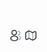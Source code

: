 <!-- dashboard -->
<svg
              width="20"
              height="20"
              viewBox="0 0 20 20"
              fill="none"
              xmlns="http://www.w3.org/2000/svg"
            >
              {" "}
              <path
                opacity="0.34"
                d="M10 15V12.5"
                stroke="white"
                stroke-width="1.5"
                stroke-linecap="round"
                stroke-linejoin="round"
              />{" "}
              <path
                d="M8.39172 2.34998L2.61672 6.97498C1.96672 7.49164 1.55006 8.58331 1.69172 9.39998L2.80006 16.0333C3.00006 17.2166 4.13339 18.175 5.33339 18.175H14.6667C15.8584 18.175 17.0001 17.2083 17.2001 16.0333L18.3084 9.39998C18.4417 8.58331 18.0251 7.49164 17.3834 6.97498L11.6084 2.35831C10.7167 1.64164 9.27506 1.64164 8.39172 2.34998Z"
                stroke="white"
                stroke-width="1.5"
                stroke-linecap="round"
                stroke-linejoin="round"
              />{" "}
            </svg>

<!-- Profile -->
<svg width="20" height="20" viewBox="0 0 20 20" fill="none" xmlns="http://www.w3.org/2000/svg">
<path d="M7.63338 9.05835C7.55005 9.05002 7.45005 9.05002 7.35838 9.05835C5.37505 8.99169 3.80005 7.36669 3.80005 5.36669C3.80005 3.32502 5.45005 1.66669 7.50005 1.66669C9.54172 1.66669 11.2 3.32502 11.2 5.36669C11.1917 7.36669 9.61671 8.99169 7.63338 9.05835Z" stroke="#292D32" stroke-width="1.5" stroke-linecap="round" stroke-linejoin="round"/>
<path opacity="0.4" d="M13.675 3.33331C15.2916 3.33331 16.5917 4.64165 16.5917 6.24998C16.5917 7.82498 15.3417 9.10831 13.7833 9.16665C13.7167 9.15831 13.6417 9.15831 13.5667 9.16665" stroke="#292D32" stroke-width="1.5" stroke-linecap="round" stroke-linejoin="round"/>
<path d="M3.46672 12.1333C1.45006 13.4833 1.45006 15.6833 3.46672 17.025C5.75839 18.5583 9.51672 18.5583 11.8084 17.025C13.8251 15.675 13.8251 13.475 11.8084 12.1333C9.52506 10.6083 5.76672 10.6083 3.46672 12.1333Z" stroke="#292D32" stroke-width="1.5" stroke-linecap="round" stroke-linejoin="round"/>
<path opacity="0.4" d="M15.2833 16.6667C15.8833 16.5417 16.45 16.3 16.9167 15.9417C18.2167 14.9667 18.2167 13.3584 16.9167 12.3834C16.4583 12.0334 15.9 11.8 15.3083 11.6667" stroke="#292D32" stroke-width="1.5" stroke-linecap="round" stroke-linejoin="round"/>
</svg>


<!-- Map -->

<svg width="20" height="20" viewBox="0 0 20 20" fill="none" xmlns="http://www.w3.org/2000/svg">
<path d="M1.90833 6.48335V14.5917C1.90833 16.175 3.03333 16.825 4.39999 16.0417L6.35833 14.925C6.78333 14.6834 7.49166 14.6584 7.93333 14.8834L12.3083 17.075C12.75 17.2917 13.4583 17.275 13.8833 17.0334L17.4917 14.9667C17.95 14.7 18.3333 14.05 18.3333 13.5167V5.40835C18.3333 3.82502 17.2083 3.17502 15.8417 3.95835L13.8833 5.07502C13.4583 5.31669 12.75 5.34169 12.3083 5.11669L7.93333 2.93335C7.49166 2.71669 6.78333 2.73335 6.35833 2.97502L2.74999 5.04169C2.28333 5.30835 1.90833 5.95835 1.90833 6.48335Z" stroke="#292D32" stroke-width="1.5" stroke-linecap="round" stroke-linejoin="round"/>
<path opacity="0.4" d="M7.1333 3.33331V14.1666" stroke="#292D32" stroke-width="1.5" stroke-linecap="round" stroke-linejoin="round"/>
<path opacity="0.4" d="M13.1083 5.51666V16.6667" stroke="#292D32" stroke-width="1.5" stroke-linecap="round" stroke-linejoin="round"/>
</svg>


